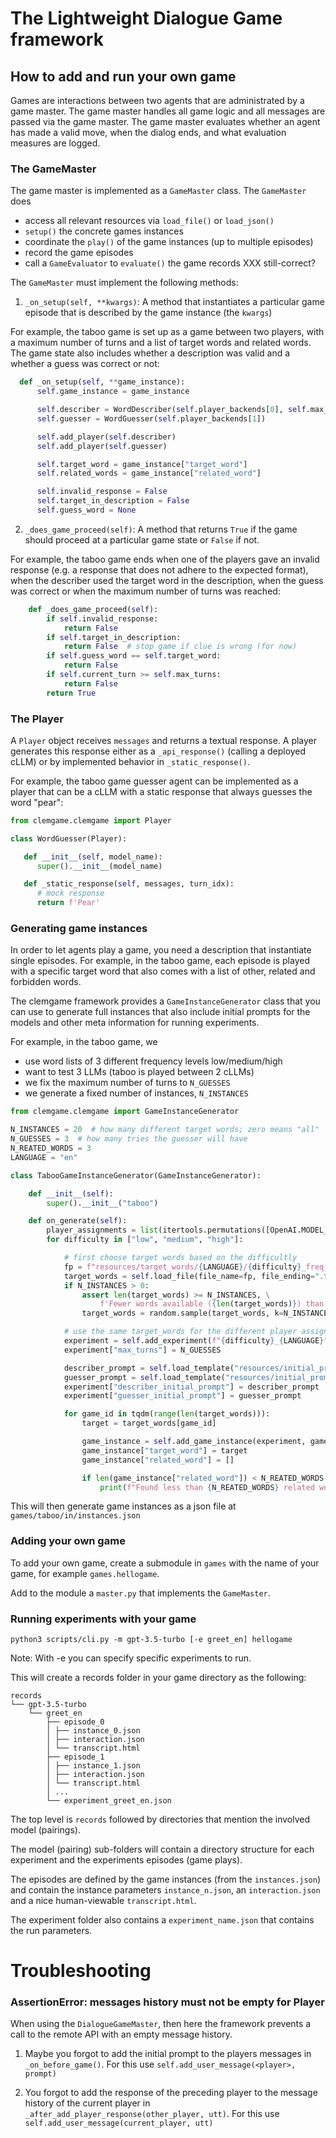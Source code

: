 # The Lightweight Dialogue Game framework

## How to add and run your own game

Games are interactions between two agents that are administrated by a game master.
The game master handles all game logic and all messages are passed via the game master.
The game master evaluates whether an agent has made a valid move, when the dialog ends, and what evaluation measures are logged.

### The GameMaster

The game master is implemented as a `GameMaster` class.
The `GameMaster` does

- access all relevant resources via `load_file()` or `load_json()`
- `setup()` the concrete games instances
- coordinate the `play()` of the game instances (up to multiple episodes)
- record the game episodes
- call a `GameEvaluator` to `evaluate()` the game records XXX still-correct?

The `GameMaster` must implement the following methods:

1. `_on_setup(self, **kwargs)`: A method that instantiates a particular game episode that is described by the game instance (the `kwargs`)

For example, the taboo game is set up as a game between two players, with a maximum number of turns and a list of target words and related words. The game state also includes whether a description was valid and a whether a guess was correct or not:
  ```python
    def _on_setup(self, **game_instance):
        self.game_instance = game_instance

        self.describer = WordDescriber(self.player_backends[0], self.max_turns)
        self.guesser = WordGuesser(self.player_backends[1])

        self.add_player(self.describer)
        self.add_player(self.guesser)

        self.target_word = game_instance["target_word"]
        self.related_words = game_instance["related_word"]

        self.invalid_response = False
        self.target_in_description = False
        self.guess_word = None

  ```

2. `_does_game_proceed(self)`: A method that returns `True` if the game should proceed at a particular game state or `False` if not.

For example, the taboo game ends when one of the players gave an invalid response (e.g. a response that does not adhere to the expected format), when the describer used the target word in the description, when the guess was correct or when the maximum number of turns was reached:
```python
    def _does_game_proceed(self):
        if self.invalid_response:
            return False
        if self.target_in_description:
            return False  # stop game if clue is wrong (for now)
        if self.guess_word == self.target_word:
            return False
        if self.current_turn >= self.max_turns:
            return False
        return True

```

### The Player

A `Player` object receives `messages` and returns a textual response.
A player generates this response either as a `_api_response()`
(calling a deployed cLLM) or by implemented behavior in `_static_response()`.

For example, the taboo game guesser agent can be implemented as a player that can be a cLLM with a static response that always guesses the word "pear":

```python
from clemgame.clemgame import Player

class WordGuesser(Player):

   def __init__(self, model_name):
      super().__init__(model_name)

   def _static_response(self, messages, turn_idx):
      # mock response
      return f'Pear'
```

### Generating game instances

In order to let agents play a game, you need a description that instantiate single episodes.
For example, in the taboo game, each episode is played with a specific target word that also comes with a list of other, related and forbidden words.

The clemgame framework provides a `GameInstanceGenerator` class that you can use to generate full instances that also include initial prompts for the models and other meta information for running experiments.

For example, in the taboo game, we
- use word lists of 3 different frequency levels low/medium/high
- want to test 3 LLMs (taboo is played between 2 cLLMs)
- we fix the maximum number of turns to `N_GUESSES`
- we generate a fixed number of instances, `N_INSTANCES`
```python
from clemgame.clemgame import GameInstanceGenerator

N_INSTANCES = 20  # how many different target words; zero means "all"
N_GUESSES = 3  # how many tries the guesser will have
N_REATED_WORDS = 3
LANGUAGE = "en"

class TabooGameInstanceGenerator(GameInstanceGenerator):

    def __init__(self):
        super().__init__("taboo")

    def on_generate(self):
        player_assignments = list(itertools.permutations([OpenAI.MODEL_GPT_35, Anthropic.MODEL_CLAUDE_13]))
        for difficulty in ["low", "medium", "high"]:

            # first choose target words based on the difficultly
            fp = f"resources/target_words/{LANGUAGE}/{difficulty}_freq_100"
            target_words = self.load_file(file_name=fp, file_ending=".txt").split('\n')
            if N_INSTANCES > 0:
                assert len(target_words) >= N_INSTANCES, \
                    f'Fewer words available ({len(target_words)}) than requested ({N_INSTANCES}).'
                target_words = random.sample(target_words, k=N_INSTANCES)

            # use the same target_words for the different player assignments
            experiment = self.add_experiment(f"{difficulty}_{LANGUAGE}", dialogue_partners=player_assignments)
            experiment["max_turns"] = N_GUESSES

            describer_prompt = self.load_template("resources/initial_prompts/initial_describer")
            guesser_prompt = self.load_template("resources/initial_prompts/initial_guesser")
            experiment["describer_initial_prompt"] = describer_prompt
            experiment["guesser_initial_prompt"] = guesser_prompt

            for game_id in tqdm(range(len(target_words))):
                target = target_words[game_id]

                game_instance = self.add_game_instance(experiment, game_id)
                game_instance["target_word"] = target
                game_instance["related_word"] = []

                if len(game_instance["related_word"]) < N_REATED_WORDS:
                    print(f"Found less than {N_REATED_WORDS} related words for: {target}")
```

This will then generate game instances as a json file at `games/taboo/in/instances.json`

### Adding your own game

To add your own game, create a submodule in `games` with the name of your game, for example `games.hellogame`.

Add to the module a `master.py` that implements the `GameMaster`.

### Running experiments with your game

```
python3 scripts/cli.py -m gpt-3.5-turbo [-e greet_en] hellogame
```

Note: With -e you can specify specific experiments to run.

This will create a records folder in your game directory as the following:

```
records
└── gpt-3.5-turbo
    └── greet_en
        ├── episode_0
        │ ├── instance_0.json
        │ ├── interaction.json
        │ └── transcript.html
        ├── episode_1
        │ ├── instance_1.json
        │ ├── interaction.json
        │ └── transcript.html
        │ ...
        └── experiment_greet_en.json
```

The top level is `records` followed by directories that mention the involved model (pairings).

The model (pairing) sub-folders will contain a directory structure for each experiment
and the experiments episodes (game plays).

The episodes are defined by the game instances (from the `instances.json`) and
contain the instance parameters `instance_n.json`, an `interaction.json` and a nice human-viewable `transcript.html`.

The experiment folder also contains a `experiment_name.json` that contains the run parameters.

# Troubleshooting

### AssertionError: messages history must not be empty for Player

When using the `DialogueGameMaster`, then here the framework prevents a call to the remote API with an empty message
history.

1. Maybe you forgot to add the initial prompt to the players messages in `_on_before_game()`.
   For this use `self.add_user_message(<player>, prompt)`

2. You forgot to add the response of the preceding player to the
   message history of the current player in `_after_add_player_response(other_player, utt)`.
   For this use `self.add_user_message(current_player, utt)`

